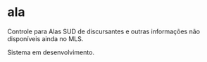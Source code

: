 ala
===


Controle para Alas SUD de discursantes e outras informações não disponíveis ainda no MLS.


Sistema em desenvolvimento.
